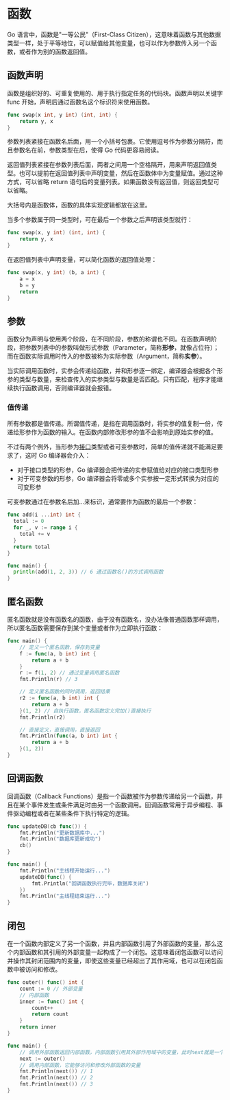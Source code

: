 # 函数

Go 语言中，函数是"一等公民"（First-Class Citizen），这意味着函数与其他数据类型一样，处于平等地位，可以赋值给其他变量，也可以作为参数传入另一个函数，或者作为别的函数返回值。

## 函数声明

函数是组织好的、可重复使用的、用于执行指定任务的代码块。函数声明以关键字 func 开始，声明后通过函数名这个标识符来使用函数。

```go
func swap(x int, y int) (int, int) {
	return y, x
}
```

参数列表紧接在函数名后面，用一个小括号包裹。它使用逗号作为参数分隔符，而且参数名在前，参数类型在后，使得 Go 代码更容易阅读。

返回值列表紧接在参数列表后面，两者之间用一个空格隔开，用来声明返回值类型。也可以提前在返回值列表中声明变量，然后在函数体中为变量赋值。通过这种方式，可以省略 return 语句后的变量列表。如果函数没有返回值，则返回类型可以省略。

大括号内是函数体，函数的具体实现逻辑都放在这里。

当多个参数属于同一类型时，可在最后一个参数之后声明该类型就行：

```go
func swap(x, y int) (int, int) {
	return y, x
}
```

在返回值列表中声明变量，可以简化函数的返回值处理：

```go
func swap(x, y int) (b, a int) {
	a = x
	b = y
	return
}
```

## 参数

函数分为声明与使用两个阶段，在不同阶段，参数的称谓也不同。在函数声明阶段，把参数列表中的参数叫做形式参数（Parameter，简称**形参**，就像占位符）；而在函数实际调用时传入的参数被称为实际参数（Argument，简称**实参**）。

当实际调用函数时，实参会传递给函数，并和形参逐一绑定，编译器会根据各个形参的类型与数量，来检查传入的实参类型与数量是否匹配。只有匹配，程序才能继续执行函数调用，否则编译器就会报错。

### 值传递

所有参数都是值传递。所谓值传递，是指在调用函数时，将实参的值复制一份，传递给形参作为函数的输入。在函数内部修改形参的值不会影响到原始实参的值。

不过有两个例外，当形参为[接口](/go/basics/interfaces-in-go.html)类型或者可变参数时，简单的值传递就不能满足要求了，这时 Go 编译器会介入：

- 对于接口类型的形参，Go 编译器会把传递的实参赋值给对应的接口类型形参
- 对于可变参数的形参，Go 编译器会将零或多个实参按一定形式转换为对应的可变形参

可变参数通过在参数名后加...来标识，通常要作为函数的最后一个参数：

```go
func add(i ...int) int {
  total := 0
  for _, v := range i {
    total += v
  }
  return total
}

func main() {
  println(add(1, 2, 3)) // 6 通过函数名()的方式调用函数
}
```

## 匿名函数

匿名函数就是没有函数名的函数，由于没有函数名，没办法像普通函数那样调用，所以匿名函数需要保存到某个变量或者作为立即执行函数：

```go
func main() {
	// 定义一个匿名函数，保存到变量
	f := func(a, b int) int {
		return a + b
	}
	r := f(1, 2) // 通过变量调用匿名函数
	fmt.Println(r) // 3

	// 定义匿名函数的同时调用，返回结果
	r2 := func(a, b int) int {
		return a + b
	}(1, 2) // 自执行函数，匿名函数定义完加()直接执行
	fmt.Println(r2)

    // 直接定义，直接调用，直接返回
	fmt.Println(func(a, b int) int {
		return a + b
	}(1, 2))
}
```

## 回调函数

回调函数（Callback Functions）是指一个函数被作为参数传递给另一个函数，并且在某个事件发生或条件满足时由另一个函数调用。回调函数常用于异步编程、事件驱动编程或者在某些条件下执行特定的逻辑。

```go
func updateDB(cb func()) {
	fmt.Println("更新数据库中...")
	fmt.Println("数据库更新成功")
	cb()
}

func main() {
	fmt.Println("主线程开始运行...")
	updateDB(func() {
		fmt.Println("回调函数执行完毕，数据库关闭")
	})
	fmt.Println("主线程结束运行...")
}
```

## 闭包

在一个函数内部定义了另一个函数，并且内部函数引用了外部函数的变量，那么这个内部函数和其引用的外部变量一起构成了一个闭包。这意味着闭包函数可以访问并操作其封闭范围内的变量，即使这些变量已经超出了其作用域，也可以在闭包函数中被访问和修改。

```go
func outer() func() int {
	count := 0 // 外部变量
	// 内部函数
	inner := func() int {
		count++
		return count
	}
	return inner
}

func main() {
	// 调用外部函数返回内部函数，内部函数引用其外部作用域中的变量，此时next就是一个闭包
	next := outer()
	// 调用内部函数，它能够访问和修改外部函数的变量
	fmt.Println(next()) // 1
	fmt.Println(next()) // 2
	fmt.Println(next()) // 3
}
```
